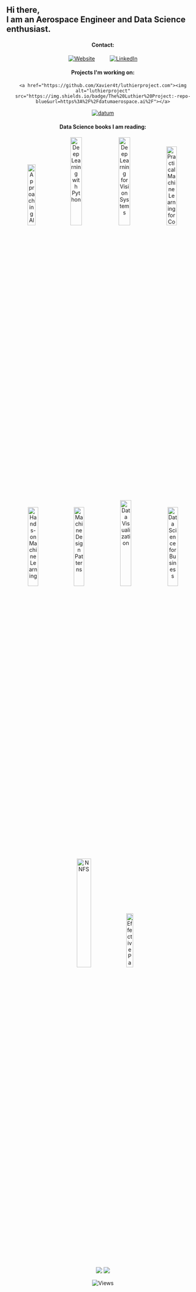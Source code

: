 
<h2>Hi there,<br>I am an Aerospace Engineer and Data Science enthusiast.</h2>
<div style="text-align:center;">
  <p>
  <h4>Contact:</h4>
  <a href="https://franciscojperez.com/"><img alt="Website" src="https://img.shields.io/website?down_color=red&down_message=in%20construction&label=franciscojperez.com&up_color=blue&up_message=online&url=http%3A%2F%2Ffranciscojperez.com%2F"></a> &nbsp&nbsp&nbsp&nbsp&nbsp&nbsp&nbsp&nbsp
  <a href="https://www.linkedin.com/in/franciscojperez-engineer/"><img alt="LinkedIn" src="https://img.shields.io/badge/LinkedIn-in-blue" ></a>
   
  </p>
  <h4>Projects I'm working on:</h4>
  
    <a href="https://github.com/Xavier4t/luthierproject.com"><img alt="luthierproject" src="https://img.shields.io/badge/The%20Luthier%20Project:-repo-blue&url=https%3A%2F%2Fdatumaerospace.ai%2F"></a>
  
  <a href="https://datumaerospace.ai"><img alt="datum" src="https://img.shields.io/website?down_color=red&down_message=coming%20soon&label=Datum%20Aerospace%20&up_color=green&up_message=online&url=https%3A%2F%2Fdatumaerospace.ai%2F"></a>
  
  
  
  
 <h4>Data Science books I am reading: </h4>
 <p>
   <img alt="Approaching Almost Any ML Problem" src="https://images-na.ssl-images-amazon.com/images/I/41he7lvNPGL._SX331_BO1,204,203,200_.jpg" width="20.2%" height="20.2%">
   <img alt="Deep Learning with Python" src="https://images.manning.com/book/a/2a49d38-96e5-4bf7-8555-57f689c52ebf/Chollet-2ed-HI.png" width="24.3%" height="24.3%">	
   <img alt="Deep Learning for Vision Systems" src="https://images.manning.com/360/480/resize/book/4/bc144d6-7bd7-4e4f-80db-482b69819225/Elgendy-DLVS-HI.png" width="24.3%" height="24.3%">
   <img alt="Practical Machine Learning for Computer Vision" src="https://images-na.ssl-images-amazon.com/images/I/41nqS-BXneL._SX379_BO1,204,203,200_.jpg" width="23%" height="23%">
   <img alt="Hands-on Machine Learning" src="https://i.gr-assets.com/images/S/compressed.photo.goodreads.com/books/1571123692l/40363665.jpg" width="23%" height="23%">
   <img alt="Machine Design Patterns" src="https://i.gr-assets.com/images/S/compressed.photo.goodreads.com/books/1599583594l/55275019.jpg" width="23%" height="23%">
   <img alt="Data Visualization" src="https://i.gr-assets.com/images/S/compressed.photo.goodreads.com/books/1545849576l/39964443._SX318_.jpg" width="24%" height="24%">
   <img alt="Data Science for Business" src="https://images-na.ssl-images-amazon.com/images/I/51fftrpF8jL._SX379_BO1,204,203,200_.jpg" width="23%" height="23%">
   <img alt="NNFS" src="https://i.ytimg.com/an/G7RDn8Xtf_Y/6b3e48d3-8fe4-406f-aa59-42b24ad99816_mq.jpg?v=5e18a529" width="27%" height="27%">
   <img alt="Effective Pandas" src="https://d31ezp3r8jwmks.cloudfront.net/f1tsrrhltugwl407dhto4gvw6o6g" width="19%" height="19%">
  

  </p>
  <P>  
  <img src="https://github-readme-stats.vercel.app/api?username=Xavier4t" > 
    
  <img src="https://github-readme-stats.vercel.app/api/top-langs/?username=Xavier4t" >
  </p> 
  
  ![Views](https://komarev.com/ghpvc/?username=your-github-Xavier4t&color=lightgrey&style=flat-square)
 </div>





